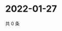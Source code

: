 # 2022-01-27

共 0 条

<!-- BEGIN WEIBO -->
<!-- 最后更新时间 Thu Jan 27 2022 07:08:58 GMT+0800 (China Standard Time) -->

<!-- END WEIBO -->
